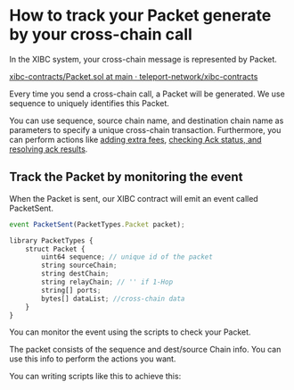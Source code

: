 # How to track your Packet generate by your cross-chain call

In the XIBC system, your cross-chain message is represented by Packet.

[xibc-contracts/Packet.sol at main · teleport-network/xibc-contracts](https://github.com/teleport-network/xibc-contracts/blob/main/evm/contracts/core/packet/Packet.sol)

Every time you send a cross-chain call, a Packet will be generated. We use sequence to uniquely identifies this Packet.

You can use sequence, source chain name, and destination chain name as parameters to specify a unique cross-chain transaction. Furthermore, you can perform actions like [adding extra fees](../Fees/3HowToAddFees.md), [checking Ack status, and resolving ack results](../Error%20Handling/ACK%20&%20Error%20Handling.md).

## Track the Packet by monitoring the event

When the Packet is sent, our XIBC contract will emit an event called PacketSent.

```javascript
event PacketSent(PacketTypes.Packet packet);

library PacketTypes {
    struct Packet {
        uint64 sequence; // unique id of the packet
        string sourceChain; 
        string destChain;
        string relayChain; // '' if 1-Hop
        string[] ports; 
        bytes[] dataList; //cross-chain data
    }
}
```

You can monitor the event using the scripts to check your Packet.

The packet consists of the sequence and dest/source Chain info. You can use this info to perform the actions you want.

You can writing scripts like this to achieve this:

```javascript

```
